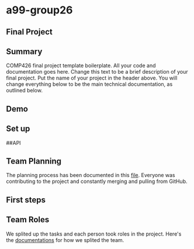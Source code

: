 # a99-group26

## Final Project

## Summary 

COMP426 final project template boilerplate.
All your code and documentation goes here.
Change this text to be a brief description of your final project.
Put the name of your project in the header above.
You will change everything below to be the main technical documentation, as outlined below.

## Demo

## Set up

##API

## Team Planning
The planning process has been documented in this [file](doc/Planning.md). Everyone was contributing to the project and constantly merging and pulling from GitHub.

## First steps

## Team Roles
We splited up the tasks and each person took roles in the project. Here's the [documentations](doc/Team.md) for how we splited the team.
